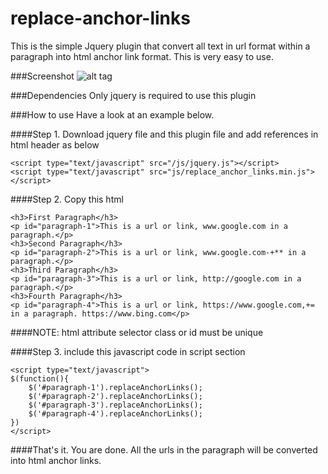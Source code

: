 # replace-anchor-links
This is the simple Jquery plugin that convert all text in url format within a paragraph into html anchor link format. This is very easy to use.

###Screenshot
![alt tag](https://github.com/waiyanhein/replace-anchor-links/blob/master/Screenshot%20(311).png)

###Dependencies
Only jquery is required to use this plugin

###How to use
Have a look at an example below.

####Step 1. Download jquery file and this plugin file and add references in html header as below
```
<script type="text/javascript" src="/js/jquery.js"></script>
<script type="text/javascript" src="js/replace_anchor_links.min.js"></script>
```

####Step 2. Copy this html
```
<h3>First Paragraph</h3>
<p id="paragraph-1">This is a url or link, www.google.com in a paragraph.</p>
<h3>Second Paragraph</h3>
<p id="paragraph-2">This is a url or link, www.google.com-+** in a paragraph.</p>
<h3>Third Paragraph</h3>
<p id="paragraph-3">This is a url or link, http://google.com in a paragraph.</p>
<h3>Fourth Paragraph</h3>
<p id="paragraph-4">This is a url or link, https://www.google.com,+= in a paragraph. https://www.bing.com</p>
```
####NOTE: html attribute selector class or id must be unique

####Step 3. include this javascript code in script section
```
<script type="text/javascript">
$(function(){
	$('#paragraph-1').replaceAnchorLinks();
	$('#paragraph-2').replaceAnchorLinks();
	$('#paragraph-3').replaceAnchorLinks();
	$('#paragraph-4').replaceAnchorLinks();
})
</script>
```
####That's it. You are done. All the urls in the paragraph will be converted into html anchor links.
